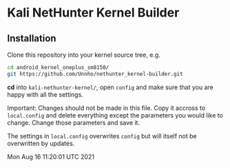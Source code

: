 # Kali NetHunter Kernel Builder

<!--![Kali NetHunter](https://gitlab.com/kalilinux/nethunter/build-scripts/kali-nethunter-project/raw/master/images/nethunter-git-logo.png)-->

## Installation

Clone this repository into your kernel source tree, e.g.

``` bash
cd android_kernel_oneplus_sm8150/
git https://github.com/Unnho/nethunter_kernel-builder.git
```

**cd** into `kali-nethunter-kernel/`, open `config` and make sure that you are happy with all the settings.

Important: Changes should not be made in this file. Copy it accross to `local.config` and delete everything except the parameters you would like to change. Change those parameters and save it.

The settings in `local.config` overwrites `config` but will itself not be overwritten by updates.


Mon Aug 16 11:20:01 UTC 2021
